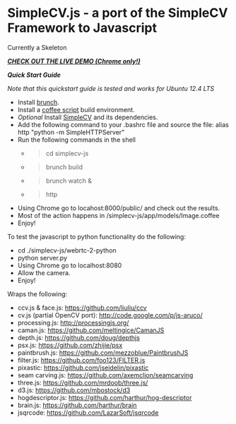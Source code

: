 # SimpleCV.js - a port of the SimpleCV Framework to Javascript

Currently a Skeleton

[***CHECK OUT THE LIVE DEMO (Chrome only!)***](http://demo.simplecv.org/)

***Quick Start Guide***

_Note that this quickstart guide is tested and works for Ubuntu 12.4 LTS_

* Install [brunch](https://github.com/brunch/coffee-script-brunch).
* Install a [coffee script](http://coffeescript.org/) build environment.
* _Optional_ Install [SimpleCV](https://github.com/sightmachine/simplecv#installation) and its dependencies. 
* Add the following command to your .bashrc file and source the file:
  alias http "python -m SimpleHTTPServer"
* Run the following commands in the shell
    * > cd simplecv-js 
    * > brunch build
    * > brunch watch &  
    * > http
* Using Chrome go to locahost:8000/public/ and check out the results.
* Most of the action happens in /simplecv-js/app/models/Image.coffee
* Enjoy!

To test the javascript to python functionality do the following:

* cd ./simplecv-js/webrtc-2-python 
* python server.py
* Using Chrome go to localhost:8080
* Allow the camera.
* Enjoy!

Wraps the following:

* ccv.js & face.js: https://github.com/liuliu/ccv
* cv.js (partial OpenCV port): http://code.google.com/p/js-aruco/
* processing.js: http://processingjs.org/
* caman.js: https://github.com/meltingice/CamanJS
* depth.js: https://github.com/doug/depthjs
* psx.js: https://github.com/zhijie/psx
* paintbrush.js: https://github.com/mezzoblue/PaintbrushJS
* filter.js: https://github.com/foo123/FILTER.js
* pixastic: https://github.com/jseidelin/pixastic
* seam carving.js: https://github.com/axemclion/seamcarving
* three.js: https://github.com/mrdoob/three.js/
* d3.js: https://github.com/mbostock/d3
* hogdescriptor.js: https://github.com/harthur/hog-descriptor
* brain.js: https://github.com/harthur/brain
* jsqrcode: https://github.com/LazarSoft/jsqrcode


